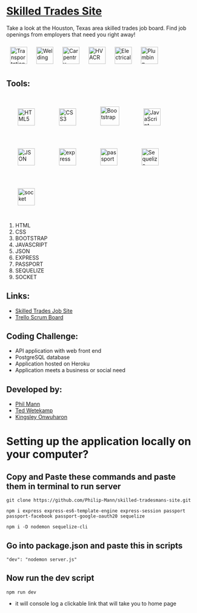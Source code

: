 # [Skilled Trades Site](https://aqueous-citadel-90211.herokuapp.com/)

Take a look at the Houston, Texas area skilled trades job board.  Find job openings from employers that need you right away!

<div align="left">
  <img style="margin: 10px" src="https://images.unsplash.com/photo-1591768793355-74d04bb6608f?ixid=MnwxMjA3fDB8MHxwaG90by1wYWdlfHx8fGVufDB8fHx8&ixlib=rb-1.2.1&auto=format&fit=crop&w=2552&q=80" alt="Transportation" height="45" />
  <img style="margin: 10px" src="https://images.unsplash.com/photo-1507497642206-b5c42198f2df?ixid=MnwxMjA3fDB8MHxwaG90by1wYWdlfHx8fGVufDB8fHx8&ixlib=rb-1.2.1&auto=format&fit=crop&w=2553&q=80" alt="Welding" height="45" />
  <img style="margin: 10px" src="https://images.unsplash.com/photo-1596496181961-4326beb30551?ixlib=rb-1.2.1&ixid=MnwxMjA3fDB8MHxwaG90by1wYWdlfHx8fGVufDB8fHx8&auto=format&fit=crop&w=2550&q=80" alt="Carpentry" height="45" />
  <img style="margin: 10px" src="https://skillpointe.com/sites/default/files/2021-02/HVAC_Technician.jpg" alt="HVACR" height="45" />
  <img style="margin: 10px" src="https://images.unsplash.com/photo-1555963966-b7ae5404b6ed?ixid=MnwxMjA3fDB8MHxwaG90by1wYWdlfHx8fGVufDB8fHx8&ixlib=rb-1.2.1&auto=format&fit=crop&w=2550&q=80" alt="Electrical" height="45" />
  <img style="margin: 10px" src="https://www.neyerplumbing.com/blog/wp-content/uploads/2020/02/KenNeyer-1024x683.jpg" alt="Plumbing" height="45" />
</div>

## Tools:
<div align="left">
  <img style="margin: 30px" src="https://profilinator.rishav.dev/skills-assets/html5-original-wordmark.svg" alt="HTML5" height="45" />
  <img style="margin: 30px" src="https://profilinator.rishav.dev/skills-assets/css3-original-wordmark.svg" alt="CSS3" height="45" />
  <img style="margin: 30px" src="https://profilinator.rishav.dev/skills-assets/bootstrap-plain.svg" alt="Bootstrap" height="50" />
  <img style="margin: 30px" src="https://profilinator.rishav.dev/skills-assets/javascript-original.svg" alt="JavaScript" height="45" />  <img style="margin: 30px" src="https://upload.wikimedia.org/wikipedia/commons/c/c9/JSON_vector_logo.svg" alt="JSON" height="45" />
  <img style="margin: 30px" src="https://profilinator.rishav.dev/skills-assets/express-original-wordmark.svg" alt="express" height="45" />
  <img style="margin: 30px" src="https://ucarecdn.com/8f3cac0e-b146-4f0f-878c-680a6671d804/" alt="passport" height="45" />
  <img style="margin: 30px" src="https://process.filestackapi.com/cache=expiry:max/resize=width:700/YO2eS6E7QmwNbjzGrNZz" alt="Sequelize" height="45" />
  <img style="margin: 30px" src="https://upload.wikimedia.org/wikipedia/commons/thumb/9/96/Socket-io.svg/1024px-Socket-io.svg.png" alt="socket" height="45" />
</div> 

1. HTML
1. CSS
1. BOOTSTRAP
1. JAVASCRIPT
1. JSON
1. EXPRESS
1. PASSPORT
1. SEQUELIZE
1. SOCKET

## Links:
  - [Skilled Trades Job Site](https://aqueous-citadel-90211.herokuapp.com/)
  - [Trello Scrum Board](https://trello.com/b/S5xxbYY1/skilledtradesman)

## Coding Challenge:
- API application with web front end
- PostgreSQL database
- Application hosted on Heroku
- Application meets a business or social need

## Developed by:

- [Phil Mann](https://www.linkedin.com/in/philip-mann-b7989b173/)
- [Ted Wetekamp](https://www.linkedin.com/in/ted-wetekamp-a6a2281/)
- [Kingsley Onwuharon](https://github.com/kingsonwu)


# Setting up the application locally on your computer?
## Copy and Paste these commands and paste them in terminal to run server
    git clone https://github.com/Philip-Mann/skilled-tradesmans-site.git

    npm i express express-es6-template-engine express-session passport passport-facebook passport-google-oauth20 sequelize
    
    npm i -D nodemon sequelize-cli
## Go into package.json and paste this in scripts
    "dev": "nodemon server.js"
## Now run the dev script
    npm run dev
- it will console log a clickable link that will take you to home page